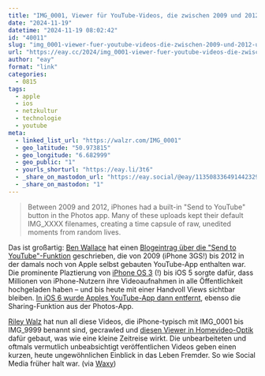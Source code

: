 ```yaml
---
title: "IMG_0001, Viewer für YouTube-Videos, die zwischen 2009 und 2012 über die \"Send to YouTube\"-Funktion von iPhone-Usern hochgeladen wurden"
date: "2024-11-19"
datetime: "2024-11-19 08:02:42"
id: "40011"
slug: "img_0001-viewer-fuer-youtube-videos-die-zwischen-2009-und-2012-ueber-die-send-to-youtube-funktion-von-iphone-usern-hochgeladen-wurden"
url: "https://eay.cc/2024/img_0001-viewer-fuer-youtube-videos-die-zwischen-2009-und-2012-ueber-die-send-to-youtube-funktion-von-iphone-usern-hochgeladen-wurden/"
author: "eay"
format: "link"
categories:
  - 0815
tags:
  - apple
  - ios
  - netzkultur
  - technologie
  - youtube
meta:
  - linked_list_url: "https://walzr.com/IMG_0001"
  - geo_latitude: "50.973815"
  - geo_longitude: "6.682999"
  - geo_public: "1"
  - yourls_shorturl: "https://eay.li/3t6"
  - _share_on_mastodon_url: "https://eay.social/@eay/113508336491442329"
  - _share_on_mastodon: "1"
---
```


> Between 2009 and 2012, iPhones had a built-in "Send to YouTube" button in the Photos app. Many of these uploads kept their default IMG\_XXXX filenames, creating a time capsule of raw, unedited moments from random lives.

Das ist großartig: [Ben Wallace](https://ben-mini.github.io/) hat einen [Blogeintrag über die "Send to YouTube"-Funktion](https://ben-mini.github.io/2024/img-0416) geschrieben, die von 2009 (iPhone 3GS!) bis 2012 in der damals noch von Apple selbst gebauten YouTube-App enthalten war. Die prominente Plaztierung von [iPhone OS 3](https://en.wikipedia.org/wiki/IPhone_OS_3) (!) bis iOS 5 sorgte dafür, dass Millionen von iPhone-Nutzern ihre Videoaufnahmen in alle Öffentlichkeit hochgeladen haben – und bis heute mit einer Handvoll Views sichtbar bleiben. [In iOS 6 wurde Apples YouTube-App dann entfernt](https://en.wikipedia.org/wiki/IOS_6), ebenso die Sharing-Funktion aus der Photos-App.

[Riley Walz](https://walzr.com) hat nun all diese Videos, die iPhone-typisch mit IMG\_0001 bis IMG\_9999 benannt sind, gecrawled und [diesen Viewer in Homevideo-Optik](https://walzr.com/IMG_0001) dafür gebaut, was wie eine kleine Zeitreise wirkt. Die unbearbeiteten und oftmals vermutlich unbeabsichtigt veröffentlichen Videos geben einen kurzen, heute ungewöhnlichen Einblick in das Leben Fremder. So wie Social Media früher halt war. (via [Waxy](https://waxy.org/2024/11/img_0001/))
